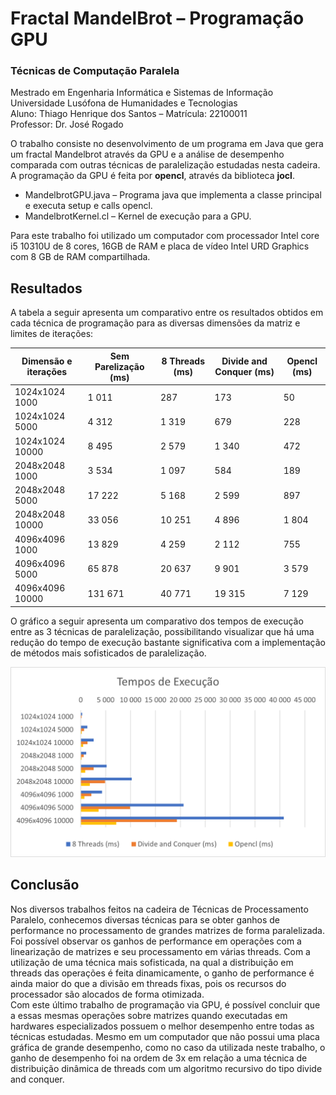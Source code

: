 # Fractal MandelBrot – Programação GPU
### Técnicas de Computação Paralela
Mestrado em Engenharia Informática e Sistemas de Informação
<br />
Universidade Lusófona de Humanidades e Tecnologias
<br />
Aluno: Thiago Henrique dos Santos – Matrícula: 22100011
<br />
Professor: Dr. José Rogado

O trabalho consiste no desenvolvimento de um programa em Java que gera um fractal Mandelbrot através da GPU e a análise de desempenho comparada com outras técnicas de paralelização estudadas nesta cadeira. A programação da GPU é feita por **opencl**, através da biblioteca **jocl**. 

- MandelbrotGPU.java – Programa java que implementa a classe principal e executa setup e calls opencl.
- MandelbrotKernel.cl – Kernel de execução para a GPU.

Para este trabalho foi utilizado um computador com processador Intel core i5 10310U de 8 cores, 16GB de RAM e placa de vídeo Intel URD Graphics com 8 GB de RAM compartilhada. 

## Resultados
A tabela a seguir apresenta um comparativo entre os resultados obtidos em cada técnica de programação para as diversas dimensões da matriz e limites de iterações:

| **Dimensão e iterações** | **Sem Parelização (ms)** | **8 Threads (ms)** | **Divide and Conquer (ms)** | **Opencl (ms)** |
| --- | --- | --- | --- | --- |
| 1024x1024 1000 | 1 011 | 287 | 173 | 50 |
| 1024x1024 5000 | 4 312 | 1 319 | 679 | 228 |
| 1024x1024 10000 | 8 495 | 2 579 | 1 340 | 472 |
| 2048x2048 1000 | 3 534 | 1 097 | 584 | 189 |
| 2048x2048 5000 | 17 222 | 5 168 | 2 599 | 897 |
| 2048x2048 10000 | 33 056 | 10 251 | 4 896 | 1 804 |
| 4096x4096 1000 | 13 829 | 4 259 | 2 112 | 755 |
| 4096x4096 5000 | 65 878 | 20 637 | 9 901 | 3 579 |
| 4096x4096 10000 | 131 671 | 40 771 | 19 315 | 7 129 |

O gráfico a seguir apresenta um comparativo dos tempos de execução entre as 3 técnicas de paralelização, possibilitando visualizar que há uma redução do tempo de execução bastante significativa com a implementação de métodos mais sofisticados de paralelização.

![Alt text](images/grafico.png "Optional title")

## Conclusão
Nos diversos trabalhos feitos na cadeira de Técnicas de Processamento Paralelo, conhecemos diversas técnicas para se obter ganhos de performance no processamento de grandes matrizes de forma paralelizada. Foi possível observar os ganhos de performance em operações com a linearização de matrizes e seu processamento em várias threads. Com a utilização de uma técnica mais sofisticada, na qual a distribuição em threads das operações é feita dinamicamente, o ganho de performance é ainda maior do que a divisão em threads fixas, pois os recursos do processador são alocados de forma otimizada.  
Com este último trabalho de programação via GPU, é possível concluir que a essas mesmas operações sobre matrizes quando executadas em hardwares especializados possuem o melhor desempenho entre todas as técnicas estudadas. Mesmo em um computador que não possui uma placa gráfica de grande desempenho, como no caso da utilizada neste trabalho, o ganho de desempenho foi na ordem de 3x em relação a uma técnica de distribuição dinâmica de threads com um algoritmo recursivo do tipo divide and conquer.
